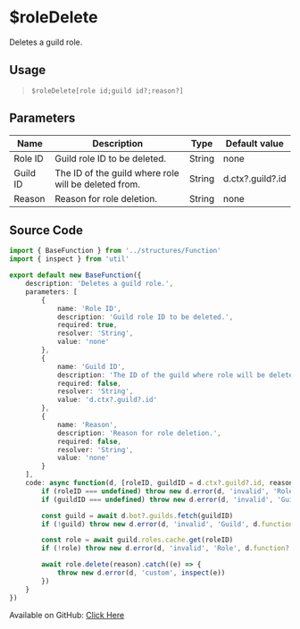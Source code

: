 # $roleDelete
Deletes a guild role.
## Usage
> `$roleDelete[role id;guild id?;reason?]`
## Parameters
|   Name   |                     Description                      |  Type  |  Default value   |
|----------|------------------------------------------------------|--------|------------------|
| Role ID  | Guild role ID to be deleted.                         | String | none             |
| Guild ID | The ID of the guild where role will be deleted from. | String | d.ctx?.guild?.id |
| Reason   | Reason for role deletion.                            | String | none             |

## Source Code
```ts
import { BaseFunction } from '../structures/Function'
import { inspect } from 'util'

export default new BaseFunction({
    description: 'Deletes a guild role.',
    parameters: [
        {
            name: 'Role ID',
            description: 'Guild role ID to be deleted.',
            required: true,
            resolver: 'String',
            value: 'none'
        },
        {
            name: 'Guild ID',
            description: 'The ID of the guild where role will be deleted from.',
            required: false,
            resolver: 'String',
            value: 'd.ctx?.guild?.id'
        },
        {
            name: 'Reason',
            description: 'Reason for role deletion.',
            required: false,
            resolver: 'String',
            value: 'none'
        }
    ],
    code: async function(d, [roleID, guildID = d.ctx?.guild?.id, reason]) {
        if (roleID === undefined) throw new d.error(d, 'invalid', 'Role ID', d.function?.name!)
        if (guildID === undefined) throw new d.error(d, 'invalid', 'Guild ID', d.function?.name!)

        const guild = await d.bot?.guilds.fetch(guildID)
        if (!guild) throw new d.error(d, 'invalid', 'Guild', d.function?.name!)

        const role = await guild.roles.cache.get(roleID)
        if (!role) throw new d.error(d, 'invalid', 'Role', d.function?.name!)

        await role.delete(reason).catch((e) => {
            throw new d.error(d, 'custom', inspect(e))
        })
    }
})
```
Available on GitHub: [Click Here](https://github.com/Cyberghxst/bdjs/blob/v1/src/functions/roleDelete.ts)
